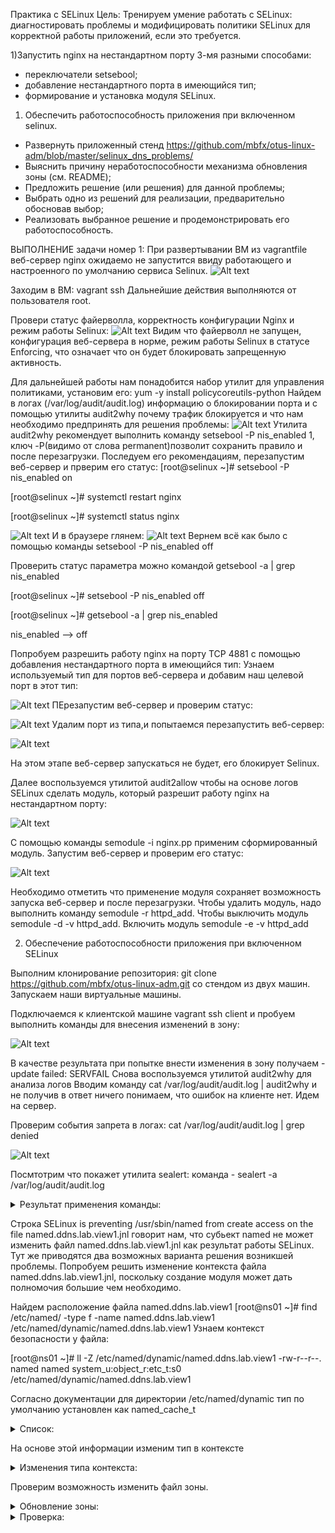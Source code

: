 Практика с SELinux Цель: Тренируем умение работать с SELinux: диагностировать проблемы и модифицировать политики SELinux для корректной работы приложений, если это требуется.

1)Запустить nginx на нестандартном порту 3-мя разными способами:
- переключатели setsebool;
- добавление нестандартного порта в имеющийся тип;
- формирование и установка модуля SELinux. 

1) Обеспечить работоспособность приложения при включенном selinux.
 - Развернуть приложенный стенд https://github.com/mbfx/otus-linux-adm/blob/master/selinux_dns_problems/
 - Выяснить причину неработоспособности механизма обновления зоны (см. README);
 - Предложить решение (или решения) для данной проблемы;
 - Выбрать одно из решений для реализации, предварительно обосновав выбор;
 - Реализовать выбранное решение и продемонстрировать его работоспособность.

 ВЫПОЛНЕНИЕ задачи номер 1:
 При развертывании ВМ из vagrantfile веб-сервер nginx ожидаемо не запустится ввиду работающего и настроенного по умолчанию сервиса Selinux.
 ![Alt text](https://github.com/catalist3/otus/blob/master/task12Selinx/images/ErrorStartNginx.png?raw=true)

 Заходим в ВМ: vagrant ssh
 Дальнейшие действия выполняются от пользователя root.

Провери статус файерволла, корректность конфигурации Nginx и режим работы Selinux:
![Alt text](https://github.com/catalist3/otus/blob/master/task12Selinx/images/Statuses.png?raw=true)
Видим что файерволл не запущен, конфигурация веб-сервера в норме, режим работы Selinux в статусе Enforcing, что означает что он будет блокировать запрещенную активность.

Для дальнейшей работы нам понадобится набор утилит для управления политиками, установим его: yum -y install policycoreutils-python
Найдем в логах (/var/log/audit/audit.log) информацию о блокировании порта и с помощью утилиты audit2why почему трафик блокируется и что нам необходимо предпринять для решения проблемы:
![Alt text](https://github.com/catalist3/otus/blob/master/task12Selinx/images/audit.png?raw=true)
Утилита audit2why рекомендует выполнить команду setsebool -P nis_enabled 1, ключ -P(видимо от слова permanent)позволит сохранить правило и после перезагрузки. Последуем его рекомендациям, перезапустим веб-сервер и прверим его статус:
[root@selinux ~]# setsebool -P nis_enabled on

[root@selinux ~]# systemctl restart nginx

[root@selinux ~]# systemctl status nginx

![Alt text](https://github.com/catalist3/otus/blob/master/task12Selinx/images/ngstatus1.png?raw=true)
И в браузере глянем:
![Alt text](https://github.com/catalist3/otus/blob/master/task12Selinx/images/browserstatus.png?raw=true)
Вернем всё как было с помощью команды setsebool -P nis_enabled off 

Проверить статус параметра можно командой getsebool -a | grep nis_enabled 

[root@selinux ~]# setsebool -P nis_enabled off 

[root@selinux ~]# getsebool -a | grep nis_enabled 

nis_enabled --> off

Попробуем разрешить работу nginx на порту TCP 4881 c помощью добавления нестандартного порта в имеющийся тип:
Узнаем используемый тип для портов веб-сервера и добавим наш целевой порт в этот тип:

![Alt text](https://github.com/catalist3/otus/blob/master/task12Selinx/images/port_to_type.png?raw=true)
ПЕрезапустим веб-сервер и проверим статус:

![Alt text](https://github.com/catalist3/otus/blob/master/task12Selinx/images/ngstatus2.png?raw=true)
Удалим порт из типа,и попытаемся перезапустить веб-сервер:

![Alt text](https://github.com/catalist3/otus/blob/master/task12Selinx/images/ngstatus3.png?raw=true)

На этом этапе веб-сервер запускаться не будет, его блокирует Selinux.

Далее воспользуемся утилитой audit2allow чтобы на основе логов SELinux сделать модуль, который разрешит работу nginx на нестандартном порту:

![Alt text](https://github.com/catalist3/otus/blob/master/task12Selinx/images/allowmodule.png?raw=true)

С помощью команды semodule -i nginx.pp применим сформированный модуль.
Запустим веб-сервер и проверим его статус:

![Alt text](https://github.com/catalist3/otus/blob/master/task12Selinx/images/ngstatus4.png?raw=true)

Необходимо отметить что применение модуля сохраняет возможность запуска веб-сервер и после перезагрузки.
Чтобы удалить модуль, надо выполнить команду semodule -r httpd_add. Чтобы выключить модуль semodule -d -v httpd_add. Включить модуль semodule -e -v httpd_add


2. Обеспечение работоспособности приложения при включенном SELinux

Выполним клонирование репозитория: git clone https://github.com/mbfx/otus-linux-adm.git со стендом из двух машин.
Запускаем наши виртуальные машины.

Подключаемся к клиентской машине vagrant ssh client и пробуем выполнить команды для внесения изменений в зону:

![Alt text](https://github.com/catalist3/otus/blob/master/task12Selinx/images/eneterDNSlab.png?raw=true)

В качестве результата при попытке внести изменения в зону получаем  - update failed: SERVFAIL
Снова воспользуемся утилитой audit2why для анализа логов
Вводим команду cat /var/log/audit/audit.log | audit2why и не получив в ответ ничего понимаем, что ошибок на клиенте нет. Идем на сервер.

Проверим события запрета в логах: cat /var/log/audit/audit.log | grep denied

![Alt text](https://github.com/catalist3/otus/blob/master/task12Selinx/images/grepauditlog.png?raw=true)

Посмтотрим что покажет утилита sealert: команда - sealert -a /var/log/audit/audit.log

<details>
  <summary>Результат применения команды:</summary>

  ```
  94% donetype=AVC msg=audit(1694204151.954:1932): avc:  denied  { write } for  pid=5181 comm="isc-worker0000" name="named" dev="sda1" ino=67552240 scontext=system_u:system_r:named_t:s0 tcontext=system_u:object_r:named_zone_t:s0 tclass=dir permissive=0
 
**** Invalid AVC allowed in current policy ***

100% done
found 1 alerts in /var/log/audit/audit.log
--------------------------------------------------------------------------------

SELinux is preventing /usr/sbin/named from create access on the file named.ddns.lab.view1.jnl.

*****  Plugin catchall_labels (83.8 confidence) suggests   *******************

If you want to allow named to have create access on the named.ddns.lab.view1.jnl file
Then you need to change the label on named.ddns.lab.view1.jnl
Do
# semanage fcontext -a -t FILE_TYPE 'named.ddns.lab.view1.jnl'
where FILE_TYPE is one of the following: dnssec_trigger_var_run_t, ipa_var_lib_t, krb5_host_rcache_t, krb5_keytab_t, named_cache_t, named_log_t, named_tmp_t, named_var_run_t, named_zone_t.
Then execute:
restorecon -v 'named.ddns.lab.view1.jnl'


*****  Plugin catchall (17.1 confidence) suggests   **************************

If you believe that named should be allowed create access on the named.ddns.lab.view1.jnl file by default.
Then you should report this as a bug.
You can generate a local policy module to allow this access.
Do
allow this access for now by executing:
# ausearch -c 'isc-worker0000' --raw | audit2allow -M my-iscworker0000
# semodule -i my-iscworker0000.pp


Additional Information:
Source Context                system_u:system_r:named_t:s0
Target Context                system_u:object_r:etc_t:s0
Target Objects                named.ddns.lab.view1.jnl [ file ]
Source                        isc-worker0000
Source Path                   /usr/sbin/named
Port                          <Unknown>
Host                          <Unknown>
Source RPM Packages           bind-9.11.4-26.P2.el7_9.14.x86_64
Target RPM Packages           
Policy RPM                    selinux-policy-3.13.1-266.el7.noarch
Selinux Enabled               True
Policy Type                   targeted
Enforcing Mode                Enforcing
Host Name                     ns01
Platform                      Linux ns01 3.10.0-1127.el7.x86_64 #1 SMP Tue Mar
                              31 23:36:51 UTC 2020 x86_64 x86_64
Alert Count                   1
First Seen                    2023-09-08 20:33:13 UTC
Last Seen                     2023-09-08 20:33:13 UTC
Local ID                      821db288-5719-408f-9408-a92f0fc2279d

Raw Audit Messages
type=AVC msg=audit(1694205193.577:1968): avc:  denied  { create } for  pid=5181 comm="isc-worker0000" name="named.ddns.lab.view1.jnl" scontext=system_u:system_r:named_t:s0 tcontext=system_u:object_r:etc_t:s0 tclass=file permissive=0


type=SYSCALL msg=audit(1694205193.577:1968): arch=x86_64 syscall=open success=no exit=EACCES a0=7fe513db8050 a1=241 a2=1b6 a3=24 items=0 ppid=1 pid=5181 auid=4294967295 uid=25 gid=25 euid=25 suid=25 fsuid=25 egid=25 sgid=25 fsgid=25 tty=(none) ses=4294967295 comm=isc-worker0000 exe=/usr/sbin/named subj=system_u:system_r:named_t:s0 key=(null)

Hash: isc-worker0000,named_t,etc_t,file,create

```

</details>

Строка SELinux is preventing /usr/sbin/named from create access on the file named.ddns.lab.view1.jnl говорит нам, что субьект named не может изменить файл named.ddns.lab.view1.jnl как результат работы SELinux.
Тут же приводятся два возможных варианта  решения возникшей проблемы. Попробуем решить изменение контекста файла named.ddns.lab.view1.jnl, поскольку создание модуля может дать полномочия большие чем необходимо.

Найдем расположение файла named.ddns.lab.view1 
[root@ns01 ~]# find /etc/named/ -type f -name named.ddns.lab.view1
/etc/named/dynamic/named.ddns.lab.view1
Узнаем контекст безопасности у файла:

[root@ns01 ~]# ll -Z /etc/named/dynamic/named.ddns.lab.view1
-rw-r--r--. named named system_u:object_r:etc_t:s0 /etc/named/dynamic/named.ddns.lab.view1

Согласно документации для директории /etc/named/dynamic тип по умолчанию установлен как named_cache_t
<details>
  <summary>Список:</summary>

```
named_cache_t
/var/named/data(/.*)?
/var/named/slaves(/.*)?
/var/named/dynamic(/.*)?
/var/named/chroot/var/tmp(/.*)?
/var/named/chroot/var/named/data(/.*)?
/var/named/chroot/var/named/slaves(/.*)?
/var/named/chroot/var/named/dynamic(/.*)?

```
</details>

На основе этой информации изменим тип в контексте

<details>
  <summary>Изменения типа контекста:</summary>

```
[root@ns01 ~]# semanage fcontext -a -t named_cache_t '/etc/named/dynamic(/.*)?'
[root@ns01 ~]# restorecon -R -v /etc/named/dynamic/
restorecon reset /etc/named/dynamic context unconfined_u:object_r:etc_t:s0->unconfined_u:object_r:named_cache_t:s0
restorecon reset /etc/named/dynamic/named.ddns.lab context system_u:object_r:etc_t:s0->system_u:object_r:named_cache_t:s0
restorecon reset /etc/named/dynamic/named.ddns.lab.view1 context system_u:object_r:etc_t:s0->system_u:object_r:named_cache_t:s0

```
</details>

Проверим возможность изменить файл зоны.
<details>
  <summary>Обновление зоны:</summary>
[vagrant@client ~]$ nsupdate -k /etc/named.zonetransfer.key
> server 192.168.50.10
> zone ddns.lab
> update add www.ddns.lab. 60 A 192.168.50.15
> send
> quit
</details>

<details>
  <summary>Проверка:</summary>
[vagrant@client ~]$ dig www.ddns.lab

; <<>> DiG 9.11.4-P2-RedHat-9.11.4-26.P2.el7_9.14 <<>> www.ddns.lab
;; global options: +cmd
;; Got answer:
;; ->>HEADER<<- opcode: QUERY, status: NOERROR, id: 22679
;; flags: qr aa rd ra; QUERY: 1, ANSWER: 1, AUTHORITY: 1, ADDITIONAL: 2

;; OPT PSEUDOSECTION:
; EDNS: version: 0, flags:; udp: 4096
;; QUESTION SECTION:
;www.ddns.lab.			IN	A

;; ANSWER SECTION:
www.ddns.lab.		60	IN	A	192.168.50.15

;; AUTHORITY SECTION:
ddns.lab.		3600	IN	NS	ns01.dns.lab.

;; ADDITIONAL SECTION:
ns01.dns.lab.		3600	IN	A	192.168.50.10

;; Query time: 14 msec
;; SERVER: 192.168.50.10#53(192.168.50.10)
;; WHEN: Fri Sep 08 21:47:27 UTC 2023
;; MSG SIZE  rcvd: 96
</details>
